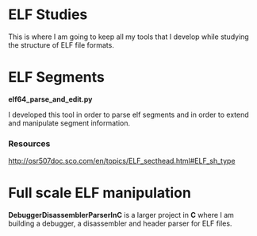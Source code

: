 # ELF Studies
This is where I am going to keep all my tools that I develop while studying the structure of ELF file formats.

# ELF Segments

**elf64_parse_and_edit.py**

I developed this tool in order to parse elf segments and in order to extend and manipulate segment information. 

### Resources
http://osr507doc.sco.com/en/topics/ELF_secthead.html#ELF_sh_type


# Full scale ELF manipulation

**DebuggerDisassemblerParserInC** is a larger project in **C** where I am building a debugger, a disassembler and header parser for ELF files.
